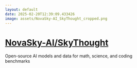 ```yaml
---
layout: default
date: 2025-02-20T12:39:09.433426
image: assets/NovaSky-AI_SkyThought_cropped.png
---
```


# [NovaSky-AI/SkyThought](https://github.com/NovaSky-AI/SkyThought)

Open-source AI models and data for math, science, and coding benchmarks
